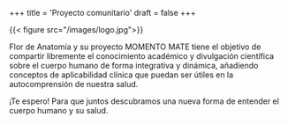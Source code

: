 +++
title = 'Proyecto comunitario'
draft = false
+++

{{< figure src="/images/logo.jpg">}}

<div class="text-box-center">

Flor de Anatomía y su proyecto MOMENTO MATE tiene el objetivo de compartir libremente el conocimiento académico y divulgación científica sobre el cuerpo humano de forma integrativa y dinámica, añadiendo conceptos de aplicabilidad clínica que puedan ser útiles en la autocomprensión de nuestra salud.

¡Te espero! Para que juntos descubramos una nueva forma de entender el cuerpo humano y su salud.

</div>

